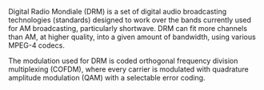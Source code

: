 Digital Radio Mondiale (DRM) is a set of digital audio broadcasting technologies (standards) designed to work over the bands currently used for AM broadcasting, particularly shortwave. DRM can fit more channels than AM, at higher quality, into a given amount of bandwidth, using various MPEG-4 codecs.

The modulation used for DRM is coded orthogonal frequency division multiplexing (COFDM), where every carrier is modulated with quadrature amplitude modulation (QAM) with a selectable error coding.